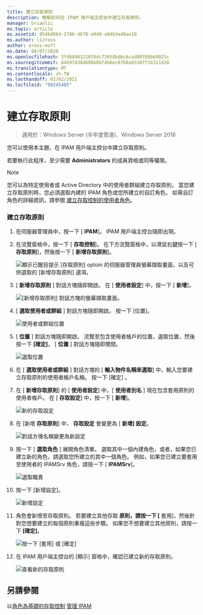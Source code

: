 ```yaml
---
title: 建立存取原則
description: 瞭解如何在 IPAM 用戶端主控台中建立存取原則。
manager: brianlic
ms.topic: article
ms.assetid: 854bd064-2f86-4678-a940-a04b3e48ae10
ms.author: lizross
author: eross-msft
ms.date: 08/07/2020
ms.openlocfilehash: 3fd8490321070dc73658bd6c6cad08f09bb9025c
ms.sourcegitcommit: 84b97d34d606b6bf4b6ec8760a93107f1b311428
ms.translationtype: MT
ms.contentlocale: zh-TW
ms.lasthandoff: 02/02/2021
ms.locfileid: "99245485"
---
```

# <a name="create-an-access-policy"></a>建立存取原則

>適用於：Windows Server (半年度管道)、Windows Server 2016

您可以使用本主題，在 IPAM 用戶端主控台中建立存取原則。

若要執行此程序，至少需要 **Administrators** 的成員資格或同等權限。

> [!NOTE]
> 您可以為特定使用者或 Active Directory 中的使用者群組建立存取原則。 當您建立存取原則時，您必須選取內建的 IPAM 角色或您所建立的自訂角色。 如需自訂角色的詳細資訊，請參閱 [建立存取控制的使用者角色](../../technologies/ipam/Create-a-User-Role-for-Access-Control.md)。

### <a name="to-create-an-access-policy"></a>建立存取原則

1.  在伺服器管理員中，按一下 [  **IPAM**]。 IPAM 用戶端主控台隨即出現。

2.  在流覽窗格中，按一下 [ **存取控制**]。 在下方流覽窗格中，以滑鼠右鍵按一下 [ **存取原則**]，然後按一下 [ **新增存取原則**]。

    ![顯示已醒目提示 [存取原則] optoin 的伺服器管理員螢幕擷取畫面，以及可供選取的 [新增存取原則] 選項。](../../media/Create-an-Access-Policy/ipam_CreateAP_01.jpg)

3.  [ **新增存取原則** ] 對話方塊隨即開啟。 在 [ **使用者設定**] 中，按一下 [ **新增**]。

    ![[新增存取原則] 對話方塊的螢幕擷取畫面。](../../media/Create-an-Access-Policy/ipam_CreateAP_02.jpg)

4.  [ **選取使用者或群組** ] 對話方塊隨即開啟。 按一下 [位置]。

    ![使用者或群組位置](../../media/Create-an-Access-Policy/ipam_CreateAP_03.jpg)

5.  [ **位置** ] 對話方塊隨即開啟。 流覽至包含使用者帳戶的位置，選取位置，然後按一下 **[確定]**。 [ **位置** ] 對話方塊隨即關閉。

    ![選取位置](../../media/Create-an-Access-Policy/ipam_CreateAP_04.jpg)

6.  在 [ **選取使用者或群組** ] 對話方塊的 [ **輸入物件名稱來選取**] 中，輸入您要建立存取原則的使用者帳戶名稱。 按一下 [確定]  。

7.  在 [ **新增存取原則**] 的 [ **使用者設定**] 中，[ **使用者別名** ] 現在包含套用原則的使用者帳戶。 在 [ **存取設定**] 中，按一下 [ **新增**]。

    ![新的存取設定](../../media/Create-an-Access-Policy/ipam_CreateAP_05.jpg)

8.  在 [新增 **存取原則**] 中， **存取設定** 會變更為 [ **新增] 設定**。

    ![對話方塊名稱變更為新設定](../../media/Create-an-Access-Policy/ipam_CreateAP_06.jpg)

9. 按一下 [ **選取角色** ] 展開角色清單。 選取其中一個內建角色，或者，如果您已建立新的角色，請選取您所建立的其中一個角色。 例如，如果您已建立要套用至使用者的 IPAMSrv 角色，請按一下 [ **IPAMSrv**]。

    ![選取職責](../../media/Create-an-Access-Policy/ipam_CreateAP_07.jpg)

10. 按一下 [新增設定]。

    ![新增設定](../../media/Create-an-Access-Policy/ipam_CreateAP_08.jpg)

11. 角色會新增至存取原則。 若要建立其他存取 **原則，請按一下 [** 套用]，然後針對您想要建立的每個原則重複這些步驟。 如果您不想要建立其他原則，請按一下 **[確定]**。

    ![按一下 [套用] 或 [確定]](../../media/Create-an-Access-Policy/ipam_CreateAP_09.jpg)

12. 在 IPAM 用戶端主控台的 [顯示] 窗格中，確認已建立新的存取原則。

    ![查看新的存取原則](../../media/Create-an-Access-Policy/ipam_CreateAP_09a.jpg)

## <a name="see-also"></a>另請參閱
以[角色為基礎的存取控制](Role-based-Access-Control.md) 
[管理 IPAM](Manage-IPAM.md)



